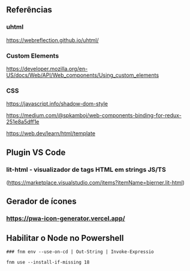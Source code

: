 ## Referências

### uhtml

https://webreflection.github.io/uhtml/

### Custom Elements

https://developer.mozilla.org/en-US/docs/Web/API/Web_components/Using_custom_elements

### CSS

https://javascript.info/shadow-dom-style

https://medium.com/@spkamboj/web-components-binding-for-redux-251e8a5dff1e

https://web.dev/learn/html/template

## Plugin VS Code

### lit-html - visualizador de tags HTML em strings JS/TS

(https://marketplace.visualstudio.com/items?itemName=bierner.lit-html)

## Gerador de ícones

### https://pwa-icon-generator.vercel.app/

## Habilitar o Node no Powershell

```
### fnm env --use-on-cd | Out-String | Invoke-Expressio
```
```
fnm use --install-if-missing 18
```


